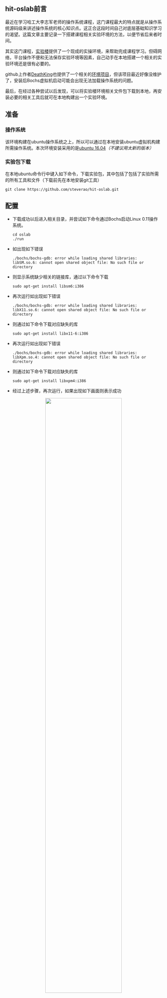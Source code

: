 ## hit-oslab前言

最近在学习哈工大李志军老师的操作系统课程，这门课程最大的特点就是从操作系统源码级来讲述操作系统的核心知识点。这正合这段时间自己对底层基础知识学习的渴望。这篇文章主要记录一下搭建课程相关实验环境的方法，以便节省后来者时间。 

其实这门课程，[实验楼](https://www.shiyanlou.com/courses/115)提供了一个现成的实操环境，来帮助完成课程学习。但碍网络，平台操作不便和无法保存实验环境等因素，自己动手在本地搭建一个相关的实验环境还是很有必要的。

github上作者[DeathKing](https://github.com/DeathKing)也提供了一个相关的[环境项目](https://github.com/DeathKing/hit-oslab)，但该项目最近好像没维护了，安装后Bochs虚拟机启动可能会出现无法加载操作系统的问题。

最后，在经过各种尝试以后发现，可以将实验楼环境相关文件包下载到本地，再安装必要的相关工具后就可在本地构建出一个实验环境。   



## 准备

### 操作系统

该环境构建在ubuntu操作系统之上，所以可以通过在本地安装ubuntu虚拟机构建所需操作系统。本次环境安装采用的是[ubuntu 16.04](http://releases.ubuntu.com/16.04/)*（不建议用太新的版本）*

### 实验包下载

在本地ubuntu命令行中键入如下命令，下载实验包，其中包括了包括了实验所需的所有工具和文件（下载前先在本地安装git工具）

  ```
  git clone https://github.com/steverao/hit-oslab.git
  ```



## 配置

- 下载成功以后进入相关目录，并尝试如下命令通过Bochs启动Linux 0.11操作系统。

  ```
  cd oslab
  ./run
  ```

- 如出现如下错误

  ```
  ./bochs/bochs-gdb: error while loading shared libraries: libSM.so.6: cannot open shared object file: No such file or directory
  ```

- 则显示系统缺少相关的链接库，通过以下命令下载

  ```
  sudo apt-get install libsm6:i386
  ```

- 再次运行如出现如下错误

  ```
  ./bochs/bochs-gdb: error while loading shared libraries: libX11.so.6: cannot open shared object file: No such file or directory
  ```

- 则通过如下命令下载对应缺失的库

  ```
  sudo apt-get install libx11-6:i386
  ```

- 再次运行如出现如下错误

  ```
  ./bochs/bochs-gdb: error while loading shared libraries: libXpm.so.4: cannot open shared object file: No such file or directory
  ```

- 则通过如下命令下载对应缺失的库

  ```
  sudo apt-get install libxpm4:i386
  ```

- 经过上述步骤，再次运行，如果出现如下画面则表示成功


<div align="center"><img src="illustration/linux-setup.png" width="70%"/></div>



## 参考资料

- [DeathKing的hit-oslab自动配置实验环境](https://github.com/DeathKing/hit-oslab)
